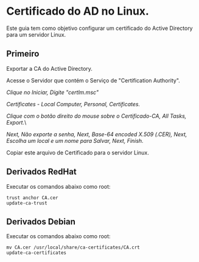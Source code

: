 # Certificado do AD no Linux.

Este guia tem como objetivo configurar um certificado do Active Directory para um servidor Linux.

## Primeiro

Exportar a CA do Active Directory.

Acesse o Servidor que contém o Serviço de "Certification Authority".

*Clique no Iniciar, Digite "certlm.msc"*

*Certificates - Local Computer, Personal, Certificates.*

*Clique com o botão direito do mouse sobre o Certificado-CA, All Tasks, Export.*\

*Next, Não exporte a senha, Next, Base-64 encoded X.509 (.CER), Next, Escolha um local e um nome para Salvar, Next, Finish.*

Copiar este arquivo de Certificado para o servidor Linux.

## Derivados RedHat

Executar os comandos abaixo como root:
```
trust anchor CA.cer
update-ca-trust
```

## Derivados Debian

Executar os comandos abaixo como root:
```
mv CA.cer /usr/local/share/ca-certificates/CA.crt
update-ca-certificates
```
